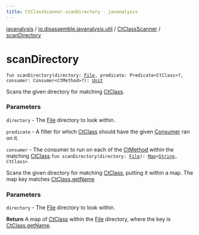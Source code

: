 ```yaml
---
title: CtClassScanner.scanDirectory - javanalysis
---
```


[javanalysis](../../index.html) / [io.disassemble.javanalysis.util](../index.html) / [CtClassScanner](index.html) / [scanDirectory](./scan-directory.html)

# scanDirectory

`fun scanDirectory(directory: `[`File`](https://docs.oracle.com/javase/6/docs/api/java/io/File.html)`, predicate: Predicate<CtClass>?, consumer: Consumer<CtMethod>?): `[`Unit`](https://kotlinlang.org/api/latest/jvm/stdlib/kotlin/-unit/index.html)

Scans the given directory for matching [CtClass](#).

### Parameters

`directory` - The [File](https://docs.oracle.com/javase/6/docs/api/java/io/File.html) directory to look within.

`predicate` - A filter for which [CtClass](#) should have the given [Consumer](#) ran on it.

`consumer` - The consumer to run on each of the [CtMethod](#) within the matching [CtClass](#).`fun scanDirectory(directory: `[`File`](https://docs.oracle.com/javase/6/docs/api/java/io/File.html)`): `[`Map`](https://kotlinlang.org/api/latest/jvm/stdlib/kotlin.collections/-map/index.html)`<`[`String`](https://kotlinlang.org/api/latest/jvm/stdlib/kotlin/-string/index.html)`, CtClass>`

Scans the given directory for matching [CtClass](#), putting it within a map.
The map key matches [CtClass.getName](#)

### Parameters

`directory` - The [File](https://docs.oracle.com/javase/6/docs/api/java/io/File.html) directory to look within.

**Return**
A map of [CtClass](#) within the [File](https://docs.oracle.com/javase/6/docs/api/java/io/File.html) directory, where the key is [CtClass.getName](#).

